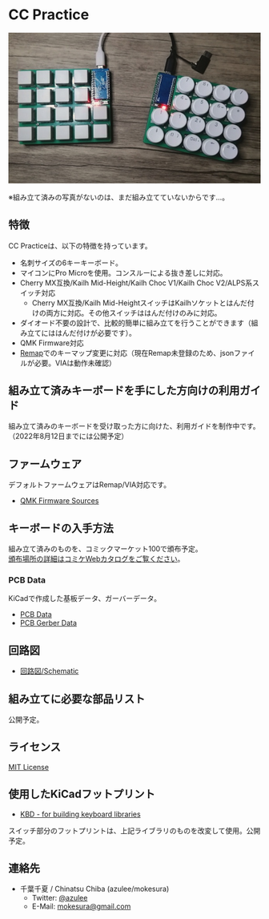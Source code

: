 # CC Practice

![CC Practice](https://github.com/mokesura/cc_proto/blob/main/img/cc_proto.jpg?raw=true)

※組み立て済みの写真がないのは、まだ組み立てていないからです…。

## 特徴
CC Practiceは、以下の特徴を持っています。

- 名刺サイズの6キーキーボード。
- マイコンにPro Microを使用。コンスルーによる抜き差しに対応。
- Cherry MX互換/Kailh Mid-Height/Kailh Choc V1/Kailh Choc V2/ALPS系スイッチ対応
  - Cherry MX互換/Kailh Mid-HeightスイッチはKailhソケットとはんだ付けの両方に対応。その他スイッチははんだ付けのみに対応。
- ダイオード不要の設計で、比較的簡単に組み立てを行うことができます（組み立てにははんだ付けが必要です）。
- QMK Firmware対応
- [Remap](https://remap-keys.app)でのキーマップ変更に対応（現在Remap未登録のため、jsonファイルが必要。VIAは動作未確認）

## 組み立て済みキーボードを手にした方向けの利用ガイド
組み立て済みのキーボードを受け取った方に向けた、利用ガイドを制作中です。  
（2022年8月12日までには公開予定）

## ファームウェア
デフォルトファームウェアはRemap/VIA対応です。

- [QMK Firmware Sources]()

## キーボードの入手方法
組み立て済みのものを、コミックマーケット100で頒布予定。  
[頒布場所の詳細はコミケWebカタログをご覧ください](https://webcatalog-free.circle.ms/Circle/16215504)。

### PCB Data
KiCadで作成した基板データ、ガーバーデータ。

- [PCB Data](https://github.com/mokesura/cc_practice/tree/main/pcb) 
- [PCB Gerber Data](https://github.com/mokesura/cc_practice/tree/main/pcb-gerber) 

## 回路図
- [回路図/Schematic](https://github.com/mokesura/cc_practice/blob/main/pcb/cc-practice_Schematic.pdf)

## 組み立てに必要な部品リスト
公開予定。

## ライセンス
[MIT License](https://github.com/mokesura/cc_practice/blob/main/LICENSE)

## 使用したKiCadフットプリント
- [KBD - for building keyboard libraries](https://github.com/foostan/kbd) 

スイッチ部分のフットプリントは、上記ライブラリのものを改変して使用。公開予定。

## 連絡先
- 千葉千夏 / Chinatsu Chiba (azulee/mokesura)
  - Twitter: [@azulee](https://twitter.com/azulee)
  - E-Mail: mokesura@gmail.com
